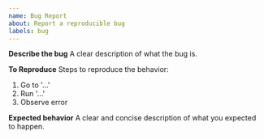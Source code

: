 ```yaml
---
name: Bug Report
about: Report a reproducible bug
labels: bug
---
```


**Describe the bug**
A clear description of what the bug is.

**To Reproduce**
Steps to reproduce the behavior:
1. Go to '...'
2. Run '...'
3. Observe error

**Expected behavior**
A clear and concise description of what you expected to happen.
